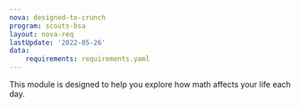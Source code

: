 ```yaml
---
nova: designed-to-crunch
program: scouts-bsa
layout: nova-req
lastUpdate: '2022-05-26'
data:
    requirements: requirements.yaml
---
```


This module is designed to help you explore how math affects your life each day.
